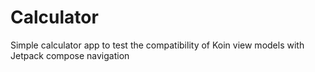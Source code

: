 # Calculator
Simple calculator app to test the compatibility of Koin view models with Jetpack compose navigation
